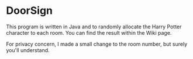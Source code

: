# DoorSign
This program is written in Java and to randomly allocate the Harry Potter character to each room.
You can find the result within the Wiki page.

For privacy concern, I made a small change to the room number, but surely you'll understand.
